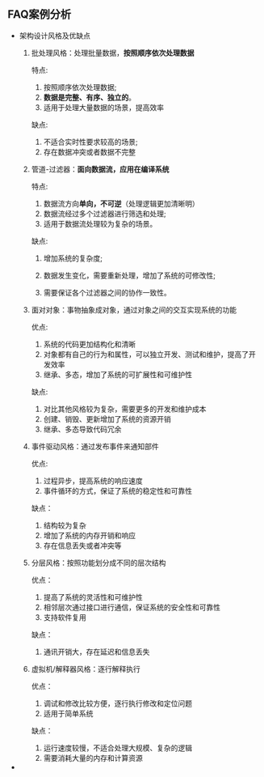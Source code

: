 ## FAQ案例分析

- 架构设计风格及优缺点

  1. 批处理风格：处理批量数据，**按照顺序依次处理数据**

     特点:

     1. 按照顺序依次处理数据;
     2. **数据是完整、有序、独立的**。
     3. 适用于处理大量数据的场景，提高效率

     缺点:

     1. 不适合实时性要求较高的场景;
     2. 存在数据冲突或者数据不完整

  2. 管道-过滤器：**面向数据流，应用在编译系统**

     特点:

     1. 数据流方向**单向，不可逆**（处理逻辑更加清晰明）
     2. 数据流经过多个过滤器进行筛选和处理;
     3. 适用于数据流处理较为复杂的场景。

     缺点:

     1. 增加系统的复杂度;

     2. 数据发生变化，需要重新处理，增加了系统的可修改性;

     3. 需要保证各个过滤器之间的协作一致性。
  
  3. 面对对象：事物抽象成对象，通过对象之间的交互实现系统的功能
  
      优点:
  
     1. 系统的代码更加结构化和清晰
     2. 对象都有自己的行为和属性，可以独立开发、测试和维护，提高了开发效率
     3. 继承、多态，增加了系统的可扩展性和可维护性
  
      缺点:
  
     1. 对比其他风格较为复杂，需要更多的开发和维护成本
     2. 创建、销毁、更新增加了系统的资源开销
     3. 继承、多态导致代码冗余
  
  4. 事件驱动风格：通过发布事件来通知部件
  
     优点:
  
     1. 过程异步，提高系统的响应速度
     2. 事件循环的方式，保证了系统的稳定性和可靠性
  
     缺点：
  
     1. 结构较为复杂
     2. 增加了系统的内存开销和响应
     3. 存在信息丢失或者冲突等
  
  5. 分层风格：按照功能划分成不同的层次结构
  
     优点：
  
     1. 提高了系统的灵活性和可维护性
     2. 相邻层次通过接口进行通信，保证系统的安全性和可靠性
     3. 支持软件复用
  
     缺点：
  
     1. 通讯开销大，存在延迟和信息丢失
  
  6. 虚拟机/解释器风格：逐行解释执行
  
     优点：
  
     1. 调试和修改比较方便，逐行执行修改和定位问题
     2. 适用于简单系统
  
     缺点：
  
     1. 运行速度较慢，不适合处理大规模、复杂的逻辑
     2. 需要消耗大量的内存和计算资源
     
     
  
- 
  
  
  




